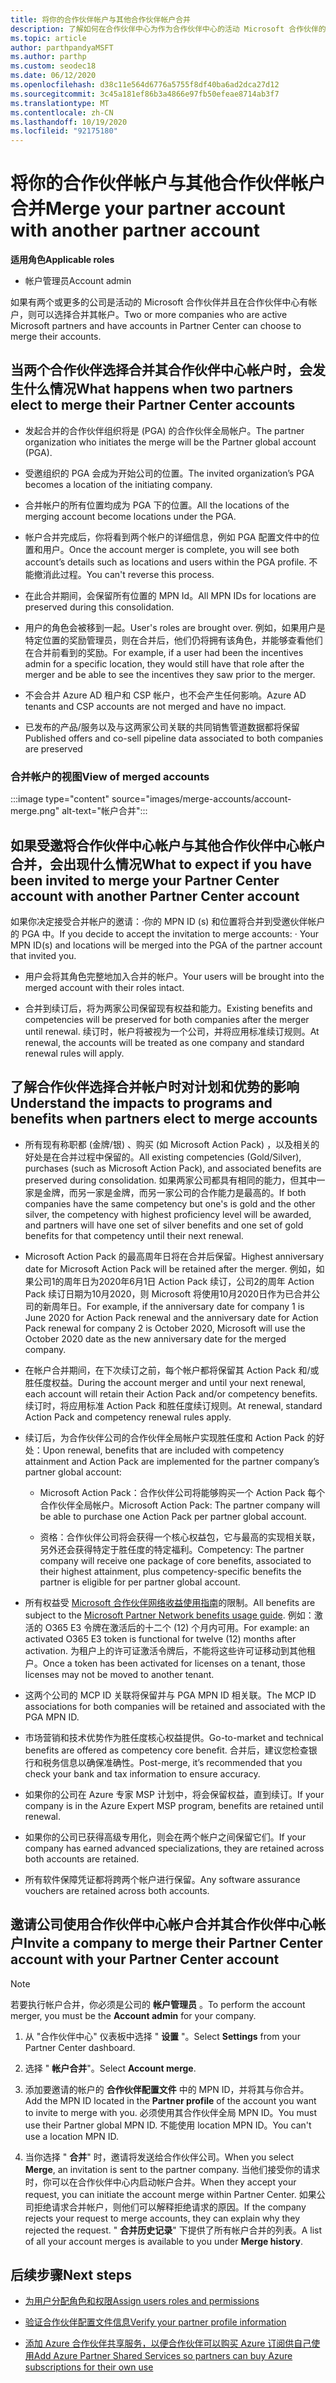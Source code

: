 ```yaml
---
title: 将你的合作伙伴帐户与其他合作伙伴帐户合并
description: 了解如何在合作伙伴中心为作为合作伙伴中心的活动 Microsoft 合作伙伴的公司合并合作伙伴帐户。
ms.topic: article
author: parthpandyaMSFT
ms.author: parthp
ms.custom: seodec18
ms.date: 06/12/2020
ms.openlocfilehash: d38c11e564d6776a5755f8df40ba6ad2dca27d12
ms.sourcegitcommit: 3c45a181ef86b3a4866e97fb50efeae8714ab3f7
ms.translationtype: MT
ms.contentlocale: zh-CN
ms.lasthandoff: 10/19/2020
ms.locfileid: "92175180"
---
```

# <a name="merge-your-partner-account-with-another-partner-account"></a><span data-ttu-id="ffd22-103">将你的合作伙伴帐户与其他合作伙伴帐户合并</span><span class="sxs-lookup"><span data-stu-id="ffd22-103">Merge your partner account with another partner account</span></span>

<span data-ttu-id="ffd22-104">**适用角色**</span><span class="sxs-lookup"><span data-stu-id="ffd22-104">**Applicable roles**</span></span>

- <span data-ttu-id="ffd22-105">帐户管理员</span><span class="sxs-lookup"><span data-stu-id="ffd22-105">Account admin</span></span>

<span data-ttu-id="ffd22-106">如果有两个或更多的公司是活动的 Microsoft 合作伙伴并且在合作伙伴中心有帐户，则可以选择合并其帐户。</span><span class="sxs-lookup"><span data-stu-id="ffd22-106">Two or more companies who are active Microsoft partners and have accounts in Partner Center can choose to merge their accounts.</span></span>

## <a name="what-happens-when-two-partners-elect-to-merge-their-partner-center-accounts"></a><span data-ttu-id="ffd22-107">当两个合作伙伴选择合并其合作伙伴中心帐户时，会发生什么情况</span><span class="sxs-lookup"><span data-stu-id="ffd22-107">What happens when two partners elect to merge their Partner Center accounts</span></span>

- <span data-ttu-id="ffd22-108">发起合并的合作伙伴组织将是 (PGA) 的合作伙伴全局帐户。</span><span class="sxs-lookup"><span data-stu-id="ffd22-108">The partner organization who initiates the merge will be the Partner global account (PGA).</span></span>

- <span data-ttu-id="ffd22-109">受邀组织的 PGA 会成为开始公司的位置。</span><span class="sxs-lookup"><span data-stu-id="ffd22-109">The invited organization’s PGA becomes a location of the initiating company.</span></span>

- <span data-ttu-id="ffd22-110">合并帐户的所有位置均成为 PGA 下的位置。</span><span class="sxs-lookup"><span data-stu-id="ffd22-110">All the locations of the merging account become locations under the PGA.</span></span>

- <span data-ttu-id="ffd22-111">帐户合并完成后，你将看到两个帐户的详细信息，例如 PGA 配置文件中的位置和用户。</span><span class="sxs-lookup"><span data-stu-id="ffd22-111">Once the account merger is complete, you will see both account’s details such as locations and users within the PGA profile.</span></span> <span data-ttu-id="ffd22-112">不能撤消此过程。</span><span class="sxs-lookup"><span data-stu-id="ffd22-112">You can't reverse this process.</span></span>

- <span data-ttu-id="ffd22-113">在此合并期间，会保留所有位置的 MPN Id。</span><span class="sxs-lookup"><span data-stu-id="ffd22-113">All MPN IDs for locations are preserved during this consolidation.</span></span>

- <span data-ttu-id="ffd22-114">用户的角色会被移到一起。</span><span class="sxs-lookup"><span data-stu-id="ffd22-114">User's roles are brought over.</span></span> <span data-ttu-id="ffd22-115">例如，如果用户是特定位置的奖励管理员，则在合并后，他们仍将拥有该角色，并能够查看他们在合并前看到的奖励。</span><span class="sxs-lookup"><span data-stu-id="ffd22-115">For example, if a user had been the incentives admin for a specific location, they would still have that role after the merger and be able to see the incentives they saw prior to the merger.</span></span>

- <span data-ttu-id="ffd22-116">不会合并 Azure AD 租户和 CSP 帐户，也不会产生任何影响。</span><span class="sxs-lookup"><span data-stu-id="ffd22-116">Azure AD tenants and CSP accounts are not merged and have no impact.</span></span>

- <span data-ttu-id="ffd22-117">已发布的产品/服务以及与这两家公司关联的共同销售管道数据都将保留</span><span class="sxs-lookup"><span data-stu-id="ffd22-117">Published offers and co-sell pipeline data associated to both companies are preserved</span></span>

### <a name="view-of-merged-accounts"></a><span data-ttu-id="ffd22-118">合并帐户的视图</span><span class="sxs-lookup"><span data-stu-id="ffd22-118">View of merged accounts</span></span>

:::image type="content" source="images/merge-accounts/account-merge.png" alt-text="帐户合并":::

## <a name="what-to-expect-if-you-have-been-invited-to-merge-your-partner-center-account-with-another-partner-center-account"></a><span data-ttu-id="ffd22-120">如果受邀将合作伙伴中心帐户与其他合作伙伴中心帐户合并，会出现什么情况</span><span class="sxs-lookup"><span data-stu-id="ffd22-120">What to expect if you have been invited to merge your Partner Center account with another Partner Center account</span></span>

<span data-ttu-id="ffd22-121">如果你决定接受合并帐户的邀请：·你的 MPN ID (s) 和位置将合并到受邀伙伴帐户的 PGA 中。</span><span class="sxs-lookup"><span data-stu-id="ffd22-121">If you decide to accept the invitation to merge accounts: · Your MPN ID(s) and locations will be merged into the PGA of the partner account that invited you.</span></span>

- <span data-ttu-id="ffd22-122">用户会将其角色完整地加入合并的帐户。</span><span class="sxs-lookup"><span data-stu-id="ffd22-122">Your users will be brought into the merged account with their roles intact.</span></span>

- <span data-ttu-id="ffd22-123">合并到续订后，将为两家公司保留现有权益和能力。</span><span class="sxs-lookup"><span data-stu-id="ffd22-123">Existing benefits and competencies will be preserved for both companies after the merger until renewal.</span></span> <span data-ttu-id="ffd22-124">续订时，帐户将被视为一个公司，并将应用标准续订规则。</span><span class="sxs-lookup"><span data-stu-id="ffd22-124">At renewal, the accounts will be treated as one company and standard renewal rules will apply.</span></span>

## <a name="understand-the-impacts-to-programs-and-benefits-when-partners-elect-to-merge-accounts"></a><span data-ttu-id="ffd22-125">了解合作伙伴选择合并帐户时对计划和优势的影响</span><span class="sxs-lookup"><span data-stu-id="ffd22-125">Understand the impacts to programs and benefits when partners elect to merge accounts</span></span>

- <span data-ttu-id="ffd22-126">所有现有称职都 (金牌/银) 、购买 (如 Microsoft Action Pack) ，以及相关的好处是在合并过程中保留的。</span><span class="sxs-lookup"><span data-stu-id="ffd22-126">All existing competencies (Gold/Silver), purchases (such as Microsoft Action Pack), and associated benefits are preserved during consolidation.</span></span> <span data-ttu-id="ffd22-127">如果两家公司都具有相同的能力，但其中一家是金牌，而另一家是金牌，而另一家公司的合作能力是最高的。</span><span class="sxs-lookup"><span data-stu-id="ffd22-127">If both companies have the same competency but one's is gold and the other silver, the competency with highest proficiency level will be awarded, and partners will have one set of silver benefits and one set of gold benefits for that competency until their next renewal.</span></span> 

- <span data-ttu-id="ffd22-128">Microsoft Action Pack 的最高周年日将在合并后保留。</span><span class="sxs-lookup"><span data-stu-id="ffd22-128">Highest anniversary date for Microsoft Action Pack will be retained after the merger.</span></span> <span data-ttu-id="ffd22-129">例如，如果公司1的周年日为2020年6月1日 Action Pack 续订，公司2的周年 Action Pack 续订日期为10月2020，则 Microsoft 将使用10月2020日作为已合并公司的新周年日。</span><span class="sxs-lookup"><span data-stu-id="ffd22-129">For example, if the anniversary date for company 1 is June 2020 for Action Pack renewal and the anniversary date for Action Pack renewal for company 2 is October 2020, Microsoft will use the October 2020 date as the new anniversary date for the merged company.</span></span>

- <span data-ttu-id="ffd22-130">在帐户合并期间，在下次续订之前，每个帐户都将保留其 Action Pack 和/或胜任度权益。</span><span class="sxs-lookup"><span data-stu-id="ffd22-130">During the account merger and until your next renewal, each account will retain their Action Pack and/or competency benefits.</span></span> <span data-ttu-id="ffd22-131">续订时，将应用标准 Action Pack 和胜任度续订规则。</span><span class="sxs-lookup"><span data-stu-id="ffd22-131">At renewal, standard Action Pack and competency renewal rules apply.</span></span>

- <span data-ttu-id="ffd22-132">续订后，为合作伙伴公司的合作伙伴全局帐户实现胜任度和 Action Pack 的好处：</span><span class="sxs-lookup"><span data-stu-id="ffd22-132">Upon renewal, benefits that are included with competency attainment and Action Pack are implemented for the partner company’s partner global account:</span></span>

  - <span data-ttu-id="ffd22-133">Microsoft Action Pack：合作伙伴公司将能够购买一个 Action Pack 每个合作伙伴全局帐户。</span><span class="sxs-lookup"><span data-stu-id="ffd22-133">Microsoft Action Pack: The partner company will be able to purchase one Action Pack per partner global account.</span></span>

  - <span data-ttu-id="ffd22-134">资格：合作伙伴公司将会获得一个核心权益包，它与最高的实现相关联，另外还会获得特定于胜任度的特定福利。</span><span class="sxs-lookup"><span data-stu-id="ffd22-134">Competency: The partner company will receive one package of core benefits, associated to their highest attainment, plus competency-specific benefits the partner is eligible for per partner global account.</span></span>

- <span data-ttu-id="ffd22-135">所有权益受 [Microsoft 合作伙伴网络收益使用指南](https://aka.ms/partner-benefits-use-guide)的限制。</span><span class="sxs-lookup"><span data-stu-id="ffd22-135">All benefits are subject to the [Microsoft Partner Network benefits usage guide](https://aka.ms/partner-benefits-use-guide).</span></span> <span data-ttu-id="ffd22-136">例如：激活的 O365 E3 令牌在激活后的十二个 (12) 个月内可用。</span><span class="sxs-lookup"><span data-stu-id="ffd22-136">For example: an activated O365 E3 token is functional for twelve (12) months after activation.</span></span> <span data-ttu-id="ffd22-137">为租户上的许可证激活令牌后，不能将这些许可证移动到其他租户。</span><span class="sxs-lookup"><span data-stu-id="ffd22-137">Once a token has been activated for licenses on a tenant, those licenses may not be moved to another tenant.</span></span>

- <span data-ttu-id="ffd22-138">这两个公司的 MCP ID 关联将保留并与 PGA MPN ID 相关联。</span><span class="sxs-lookup"><span data-stu-id="ffd22-138">The MCP ID associations for both companies will be retained and associated with the PGA MPN ID.</span></span>

- <span data-ttu-id="ffd22-139">市场营销和技术优势作为胜任度核心权益提供。</span><span class="sxs-lookup"><span data-stu-id="ffd22-139">Go-to-market and technical benefits are offered as competency core benefit.</span></span> <span data-ttu-id="ffd22-140">合并后，建议您检查银行和税务信息以确保准确性。</span><span class="sxs-lookup"><span data-stu-id="ffd22-140">Post-merge, it’s recommended that you check your bank and tax information to ensure accuracy.</span></span>

- <span data-ttu-id="ffd22-141">如果你的公司在 Azure 专家 MSP 计划中，将会保留权益，直到续订。</span><span class="sxs-lookup"><span data-stu-id="ffd22-141">If your company is in the Azure Expert MSP program, benefits are retained until renewal.</span></span>

- <span data-ttu-id="ffd22-142">如果你的公司已获得高级专用化，则会在两个帐户之间保留它们。</span><span class="sxs-lookup"><span data-stu-id="ffd22-142">If your company has earned advanced specializations, they are retained across both accounts are retained.</span></span>

- <span data-ttu-id="ffd22-143">所有软件保障凭证都将跨两个帐户进行保留。</span><span class="sxs-lookup"><span data-stu-id="ffd22-143">Any software assurance vouchers are retained across both accounts.</span></span> 

## <a name="invite-a-company-to-merge-their-partner-center-account-with-your-partner-center-account"></a><span data-ttu-id="ffd22-144">邀请公司使用合作伙伴中心帐户合并其合作伙伴中心帐户</span><span class="sxs-lookup"><span data-stu-id="ffd22-144">Invite a company to merge their Partner Center account with your Partner Center account</span></span>

>[!Note]
><span data-ttu-id="ffd22-145">若要执行帐户合并，你必须是公司的 **帐户管理员** 。</span><span class="sxs-lookup"><span data-stu-id="ffd22-145">To perform the account merger, you must be the **Account admin** for your company.</span></span>

1. <span data-ttu-id="ffd22-146">从 "合作伙伴中心" 仪表板中选择 " **设置** "。</span><span class="sxs-lookup"><span data-stu-id="ffd22-146">Select **Settings** from your Partner Center dashboard.</span></span> 

2. <span data-ttu-id="ffd22-147">选择 " **帐户合并**"。</span><span class="sxs-lookup"><span data-stu-id="ffd22-147">Select **Account merge**.</span></span>

3. <span data-ttu-id="ffd22-148">添加要邀请的帐户的 **合作伙伴配置文件** 中的 MPN ID，并将其与你合并。</span><span class="sxs-lookup"><span data-stu-id="ffd22-148">Add the MPN ID located in the **Partner profile** of the account you want to invite to merge with you.</span></span> <span data-ttu-id="ffd22-149">必须使用其合作伙伴全局 MPN ID。</span><span class="sxs-lookup"><span data-stu-id="ffd22-149">You must use their Partner global MPN ID.</span></span> <span data-ttu-id="ffd22-150">不能使用 location MPN ID。</span><span class="sxs-lookup"><span data-stu-id="ffd22-150">You can't use a location MPN ID.</span></span>

4. <span data-ttu-id="ffd22-151">当你选择 " **合并**" 时，邀请将发送给合作伙伴公司。</span><span class="sxs-lookup"><span data-stu-id="ffd22-151">When you select **Merge**, an invitation is sent to the partner company.</span></span> <span data-ttu-id="ffd22-152">当他们接受你的请求时，你可以在合作伙伴中心内启动帐户合并。</span><span class="sxs-lookup"><span data-stu-id="ffd22-152">When they accept your request, you can initiate the account merge within Partner Center.</span></span> <span data-ttu-id="ffd22-153">如果公司拒绝请求合并帐户，则他们可以解释拒绝请求的原因。</span><span class="sxs-lookup"><span data-stu-id="ffd22-153">If the company rejects your request to merge accounts, they can explain why they rejected the request.</span></span> <span data-ttu-id="ffd22-154">" **合并历史记录**" 下提供了所有帐户合并的列表。</span><span class="sxs-lookup"><span data-stu-id="ffd22-154">A list of all your account merges is available to you under **Merge history**.</span></span>

## <a name="next-steps"></a><span data-ttu-id="ffd22-155">后续步骤</span><span class="sxs-lookup"><span data-stu-id="ffd22-155">Next steps</span></span>

- [<span data-ttu-id="ffd22-156">为用户分配角色和权限</span><span class="sxs-lookup"><span data-stu-id="ffd22-156">Assign users roles and permissions</span></span>](permissions-overview.md)

- [<span data-ttu-id="ffd22-157">验证合作伙伴配置文件信息</span><span class="sxs-lookup"><span data-stu-id="ffd22-157">Verify your partner profile information</span></span>](update-your-partner-profile.md)

- [<span data-ttu-id="ffd22-158">添加 Azure 合作伙伴共享服务，以便合作伙伴可以购买 Azure 订阅供自己使用</span><span class="sxs-lookup"><span data-stu-id="ffd22-158">Add Azure Partner Shared Services so partners can buy Azure subscriptions for their own use</span></span>](shared-services.md)
